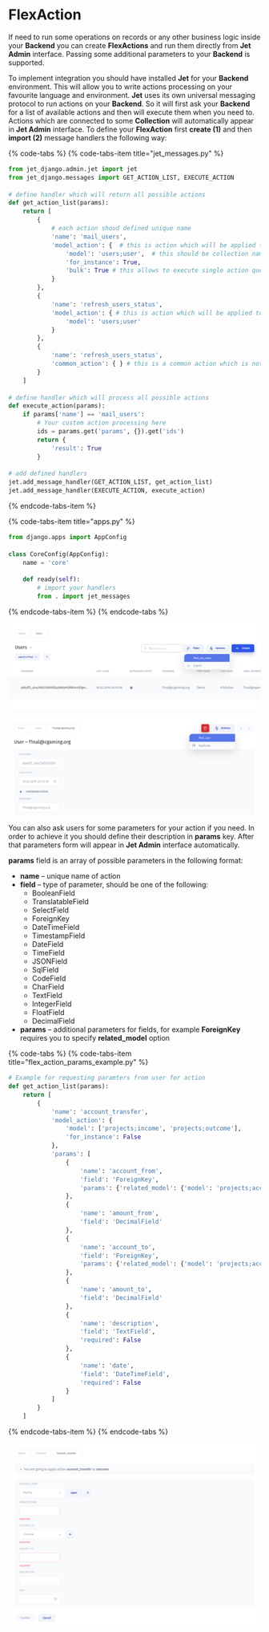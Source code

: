 # FlexAction

If need to run some operations on records or any other business logic inside your **Backend** you can create **FlexActions** and run them directly from **Jet Admin** interface. Passing some additional parameters to your **Backend** is supported.

To implement integration you should have installed **Jet** for your **Backend** environment. This will allow you to write actions processing on your favourite language and environment. **Jet** uses its own universal messaging protocol to run actions on your **Backend**. So it will first ask your **Backend** for a list of available actions and then will execute them when you need to. Actions which are connected to some **Collection** will automatically appear in **Jet Admin** interface. To define your **FlexAction** first **create \(1\)** and then **import \(2\)** message handlers the following way:

{% code-tabs %}
{% code-tabs-item title="jet\_messages.py" %}
```python
from jet_django.admin.jet import jet
from jet_django.messages import GET_ACTION_LIST, EXECUTE_ACTION

# define handler which will return all possible actions
def get_action_list(params):
    return [
        {
            # each action shoud defined unique name
            'name': 'mail_users',
            'model_action': {  # this is action which will be applied to selected users (for_instance==True flag)
                'model': 'users;user',  # this should be collection name
                'for_instance': True, 
                'bulk': True # this allows to execute single action query with ids separated with comma instead of one query per row
            }
        },
        {
            'name': 'refresh_users_status',
            'model_action': { # this is action which will be applied to all users (no for_instance==True flag)
                'model': 'users;user'
            }
        },
        {
            'name': 'refresh_users_status',
            'common_action': { } # this is a common action which is not connected to any collections
        }
    ]

# define handler which will process all possible actions
def execute_action(params):
    if params['name'] == 'mail_users':
        # Your custom action processing here
        ids = params.get('params', {}).get('ids')
        return {
            'result': True
        }

# add defined handlers
jet.add_message_handler(GET_ACTION_LIST, get_action_list)
jet.add_message_handler(EXECUTE_ACTION, execute_action)

```
{% endcode-tabs-item %}

{% code-tabs-item title="apps.py" %}
```python
from django.apps import AppConfig

class CoreConfig(AppConfig):
    name = 'core'

    def ready(self):
        # import your handlers
        from . import jet_messages
```
{% endcode-tabs-item %}
{% endcode-tabs %}

![Collection FlexAction example](../.gitbook/assets/image%20%2810%29.png)

![Record FlexAction example](../.gitbook/assets/image%20%2814%29.png)

You can also ask users for some parameters for your action if you need. In order to achieve it you should define their description in **params** key. After that parameters form will appear in **Jet Admin** interface automatically.

**params** field is an array of possible parameters in the following format:

* **name** – unique name of action
* **field** – type of parameter, should be one of the following:
  * BooleanField 
  * TranslatableField 
  * SelectField 
  * ForeignKey 
  * DateTimeField 
  * TimestampField 
  * DateField 
  * TimeField 
  * JSONField 
  * SqlField 
  * CodeField 
  * CharField 
  * TextField 
  * IntegerField 
  * FloatField 
  * DecimalField
* **params** – additional parameters for fields, for example **ForeignKey** requires you to specify **related\_model** option

{% code-tabs %}
{% code-tabs-item title="flex\_action\_params\_example.py" %}
```python
# Example for requesting paramters from user for action
def get_action_list(params):
    return [
        {
            'name': 'account_transfer',
            'model_action': {
                'model': ['projects;income', 'projects;outcome'],
                'for_instance': False
            },
            'params': [
                {
                    'name': 'account_from',
                    'field': 'ForeignKey',
                    'params': {'related_model': {'model': 'projects;account'}}
                },
                {
                    'name': 'amount_from',
                    'field': 'DecimalField'
                },
                {
                    'name': 'account_to',
                    'field': 'ForeignKey',
                    'params': {'related_model': {'model': 'projects;account'}}
                },
                {
                    'name': 'amount_to',
                    'field': 'DecimalField'
                },
                {
                    'name': 'description',
                    'field': 'TextField',
                    'required': False
                },
                {
                    'name': 'date',
                    'field': 'DateTimeField',
                    'required': False
                }
            ]
        }
    ]
```
{% endcode-tabs-item %}
{% endcode-tabs %}

![](../.gitbook/assets/image%20%2825%29.png)

### 

